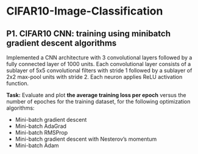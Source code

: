 # CIFAR10-Image-Classification

## P1. CIFAR10 CNN: training using minibatch gradient descent algorithms

Implemented a CNN architecture with 3 convolutional layers followed by a fully connected layer of 1000 units. Each convolutional layer consists of a sublayer of 5x5 convolutional filters with stride 1 followed by a sublayer of 2x2 max-pool units with stride 2. Each neuron applies ReLU activation function.

**Task:** Evaluate and plot **the average training loss per epoch** versus the number of epoches for the training dataset, for the following optimization algorithms:
- Mini-batch gradient descent
- Mini-batch AdaGrad
- Mini-batch RMSProp
- Mini-batch gradient descent with Nesterov’s momentum
- Mini-batch Adam 
